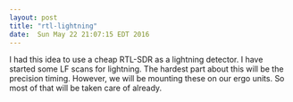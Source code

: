 ```yaml
---
layout: post
title: "rtl-lightning"
date:  Sun May 22 21:07:15 EDT 2016
---
```


I had this idea to use a cheap RTL-SDR as a lightning detector. I have started some LF scans for lightning. The hardest part about this will be the precision timing. However, we will be mounting these on our ergo units. So most of that will be taken care of already.  

